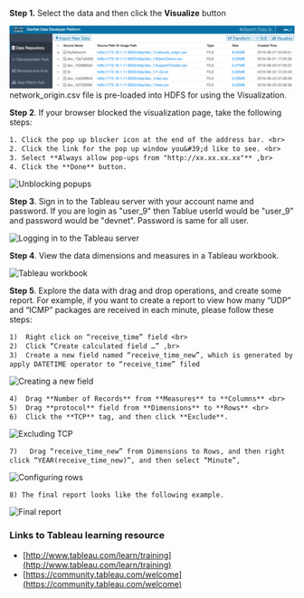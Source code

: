 
**Step 1.** Select the data and then click the **Visualize** button

![Selecting data to visualize](https://github.com/prakdutt/data-dev-learning-labs/blob/master/labs/vizualize-csv-tableau/assets/images/select_data_in_repo.png?raw=true)
network_origin.csv file is pre-loaded into HDFS for using the Visualization.

**Step 2**.  If your browser blocked the visualization page, take the following steps:

	1. Click the pop up blocker icon at the end of the address bar. <br>
	2. Click the link for the pop up window you&#39;d like to see. <br>
	3. Select **Always allow pop-ups from "http://xx.xx.xx.xx"** ,br>
	4. Click the **Done** button.

![Unblocking popups](https://github.com/prakdutt/data-dev-learning-labs/blob/master/labs/vizualize-csv-tableau/assets/images/unblock_popups.png?raw=true)

**Step 3**.  Sign in to the Tableau server with your account name and password. If you are login as "user_9" then Tablue userId would be "user_9" and password would be "devnet". Password is same for all user.

![Logging in to the Tableau server](https://github.com/prakdutt/data-dev-learning-labs/blob/master/labs/vizualize-csv-tableau/assets/images/signin_tableau_server.png?raw=true)

**Step 4**.  View the data dimensions and measures in a Tableau workbook.

![Tableau workbook](https://github.com/prakdutt/data-dev-learning-labs/blob/master/labs/vizualize-csv-tableau/assets/images/tableau_wkbk.png?raw=true)

**Step 5**. Explore the data with drag and drop operations, and create some report.
For example, if you want to create a report to view how many “UDP” and “ICMP” packages are received in each minute, please follow these steps:

	1)	Right click on “receive_time” field <br>
	2)	Click “Create calculated field …” ,br>
	3)	Create a new field named “receive_time_new”, which is generated by apply DATETIME operator to “receive_time” filed 

![Creating a new field](https://github.com/prakdutt/data-dev-learning-labs/blob/master/labs/vizualize-csv-tableau/assets/images/receive_time_new_field.png?raw=true)


	4)	Drag **Number of Records** from **Measures** to **Columns** <br>
	5)	Drag **protocol** field from **Dimensions** to **Rows** <br>
	6) 	Click the **TCP** tag, and then click **Exclude**.

![Excluding TCP](hhttps://github.com/CiscoDevNet/data-dev-learning-labs/blob/master/labs/vizualize-csv-tableau/assets/images/MessureSelection1.PNG?raw=true)

	7)	 Drag “receive_time_new” from Dimensions to Rows, and then right click “YEAR(receive_time_new)”, and then select “Minute”,

![Configuring rows](https://github.com/prakdutt/data-dev-learning-labs/blob/master/labs/vizualize-csv-tableau/assets/images/configure_rows.png?raw=true)

	8) The final report looks like the following example.

![Final report](https://github.com/prakdutt/data-dev-learning-labs/blob/master/labs/vizualize-csv-tableau/assets/images/final_report.png?raw=true)



### Links to Tableau learning resource

- [http://www.tableau.com/learn/training](http://www.tableau.com/learn/training)
- [https://community.tableau.com/welcome](https://community.tableau.com/welcome)
